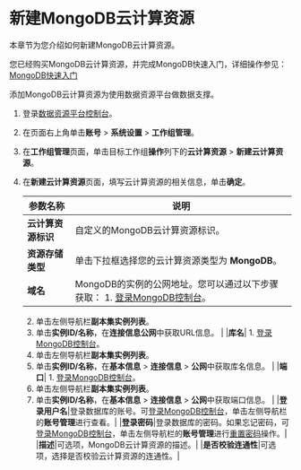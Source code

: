 # 新建MongoDB云计算资源

本章节为您介绍如何新建MongoDB云计算资源。

您已经购买MongoDB云计算资源，并完成MongoDB快速入门，详细操作参见：[MongoDB快速入门](https://help.aliyun.com/document_detail/54260.html?spm=a2c4g.11174283.6.568.2c9b6c7d0gu0Uq)

添加MongoDB云计算资源为使用数据资源平台做数据支撑。

1.  登录[数据资源平台控制台](https://dataq.console.aliyun.com)。

2.  在页面右上角单击**账号** \> **系统设置** \> **工作组管理**。

3.  在**工作组管理**页面，单击目标工作组**操作**列下的**云计算资源** \> **新建云计算资源**。

4.  在**新建云计算资源**页面，填写云计算资源的相关信息，单击**确定**。

    |参数名称|说明|
    |----|--|
    |**云计算资源标识**|自定义的MongoDB云计算资源标识。|
    |**资源存储类型**|单击下拉框选择您的云计算资源类型为 **MongoDB**。|
    |**域名**|MongoDB的实例的公网地址。您可以通过以下步骤获取：    1.  [登录MongoDB控制台](https://mongodb.console.aliyun.com/replicate/cn-hangzhou/instances)。
    2.  单击左侧导航栏**副本集实例列表**。
    3.  单击**实例ID/名称**，在**连接信息公网**中获取URL信息。 |
    |**库名**|    1.  [登录MongoDB控制台](https://mongodb.console.aliyun.com/replicate/cn-hangzhou/instances)。
    2.  单击左侧导航栏**副本集实例列表**。
    3.  单击**实例ID/名称**，在**基本信息** \> **连接信息** \> **公网**中获取库名信息。 |
    |**端口**|    1.  [登录MongoDB控制台](https://mongodb.console.aliyun.com/replicate/cn-hangzhou/instances)。
    2.  单击左侧导航栏**副本集实例列表**。
    3.  单击**实例ID/名称**，在**基本信息** \> **连接信息** \> **公网**中获取端口信息。 |
    |**登录用户名**|登录数据库的账号。可[登录MongoDB控制台](https://mongodb.console.aliyun.com/replicate/cn-hangzhou/instances)，单击左侧导航栏的**账号管理**进行查看。|
    |**登录密码**|登录数据库的密码。如果忘记密码，可[登录MongoDB控制台](https://mongodb.console.aliyun.com/replicate/cn-hangzhou/instances)，单击左侧导航栏的**账号管理**进行[重置密码](https://help.aliyun.com/document_detail/54544.html?spm=a2c4g.11186623.6.580.8ae131ab7Dm0Qt)操作。|
    |**描述**|可选项，MongoDB云计算资源的描述。|
    |**是否校验连通性**|可选项，选择是否校验云计算资源的连通性。|


